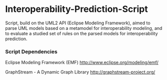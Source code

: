 # Interoperability-Prediction-Script

Script, build on the UML2 API (Eclipse Modeling Framework), aimed to parse UML models based on a metamodel for interoperability modeling, and to evaluate a studied set of rules on the parsed models for interoperability prediction.

### Script Dependencies ###

Eclipse Modeling Framework (EMF)
http://www.eclipse.org/modeling/emf/

GraphStream - A Dynamic Graph Library
http://graphstream-project.org/
